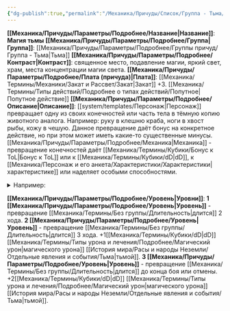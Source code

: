 ```yaml
---
{"dg-publish":true,"permalink":"/Механика/Причуды/Список/Группа - Тьма/Магия тьмы/","noteIcon":"","created":"2025-07-12T09:55:56.915+03:00","updated":"2025-07-29T23:55:56.596+03:00"}
---
```


**[[Механика/Причуды/Параметры/Подробнее/Название\|Название]]**: **Магия тьмы**
**[[Механика/Причуды/Параметры/Подробнее/Группа\|Группа]]**: [[Механика/Причуды/Параметры/Подробнее/Группы причуд/Группа - Тьма\|Тьма]] 
**[[Механика/Причуды/Параметры/Подробнее/Контраст\|Контраст]]**: священное место, подавление магии, яркий свет, храм, места концентрации магии света.
**[[Механика/Причуды/Параметры/Подробнее/Плата (причуда)\|Плата]]**: [[Механика/Термины/Механики/Закат и Рассвет/Закат\|Закат]] +3. [[Механика/Термины/Типы действий/Подробнее о типах действий/Попутное\|Попутное действие]]
**[[Механика/Причуды/Параметры/Подробнее/Описание\|Описание]]**: [[system/templates/Персонаж\|Персонаж]] превращает одну из своих конечностей или часть тела в тёмную копию животного аналога. Например: руку в клешню краба, ноги в хвост рыбы, кожу в чешую. Данное превращение даёт бонус на конкретное действие, но при этом может иметь какие-то существенные минусы.
[[Механика/Причуды/Параметры/Подробнее/Механика\|Механика]] - превращение конечностей даёт [[Механика/Термины/Кубики/Бонус к ToL\|Бонус к ToL]] или к [[Механика/Термины/Кубики/dD\|dD]], к [[Механика/Персонаж и его анкета/Характеристики/Характеристики\|характеристике]] или наделяет особыми способностями. 
<details><summary>Например:</summary>
<p>- отращивание ног кузнечика даёт возможность прыгать на 5 клеток, тем самым дальность передвижения увеличивается до 5, а возможные ловушки или опасное покрытие будет преодолено по воздуху.</p>
<p>- отращивание крыльев даёт возможность летать, а дальность передвижения повышается на 2.</p>
<p>- отращивание "собачьего носа" даёт возможность выслеживать по следам и более точно интерпретировать запахи.</p>
<p>- отращивание щупалец позволяет использовать большее количество конечностей при этом не теряя возможность хватать.</p></details>

**[[Механика/Причуды/Параметры/Подробнее/Уровень\|Уровни]]**:
**1 [[Механика/Причуды/Параметры/Подробнее/Уровень\|Уровень]]** - превращение [[Механика/Термины/Без группы/Длительность\|длится]] 2 хода.
**2 [[Механика/Причуды/Параметры/Подробнее/Уровень\|Уровень]]** - превращение [[Механика/Термины/Без группы/Длительность\|длится]] 3 хода. +1[[Механика/Термины/Кубики/dD\|dD]] [[Механика/Термины/Типы урона и лечения/Подробнее/Магический урон\|магического урона]] [[История мира/Расы и народы Неземли/Отдельные явления и события/Тьма\|тьмой]].
**3 [[Механика/Причуды/Параметры/Подробнее/Уровень\|Уровень]]** - превращение [[Механика/Термины/Без группы/Длительность\|длится]] до конца боя или отмены. +2[[Механика/Термины/Кубики/dD\|dD]] [[Механика/Термины/Типы урона и лечения/Подробнее/Магический урон\|магического урона]] [[История мира/Расы и народы Неземли/Отдельные явления и события/Тьма\|тьмой]].
